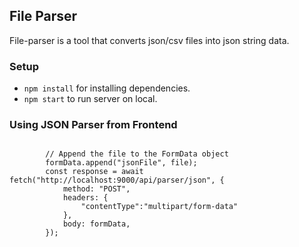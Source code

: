 ## File Parser

File-parser is a tool that converts json/csv files into json string data.

### Setup

- `npm install` for installing dependencies.
- `npm start` to run server on local.

### Using JSON Parser from Frontend

```       const formData = new FormData();

        // Append the file to the FormData object
        formData.append("jsonFile", file);
        const response = await fetch("http://localhost:9000/api/parser/json", {
            method: "POST",
            headers: {
                "contentType":"multipart/form-data"
            },
            body: formData,
        });
```

